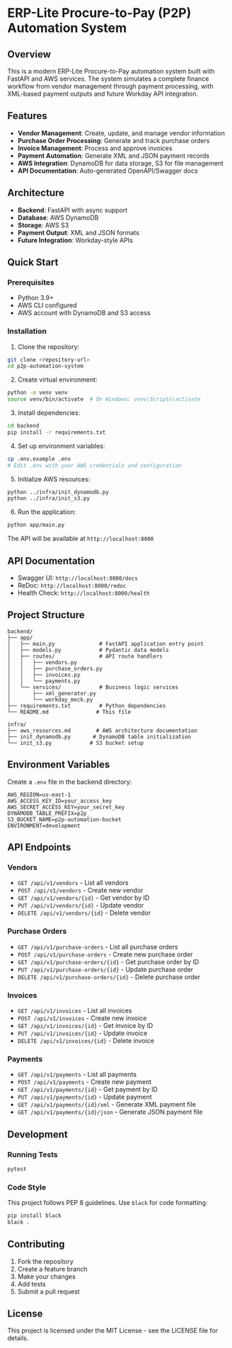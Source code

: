 # ERP-Lite Procure-to-Pay (P2P) Automation System

## Overview

This is a modern ERP-Lite Procure-to-Pay automation system built with FastAPI and AWS services. The system simulates a complete finance workflow from vendor management through payment processing, with XML-based payment outputs and future Workday API integration.

## Features

- **Vendor Management**: Create, update, and manage vendor information
- **Purchase Order Processing**: Generate and track purchase orders
- **Invoice Management**: Process and approve invoices
- **Payment Automation**: Generate XML and JSON payment records
- **AWS Integration**: DynamoDB for data storage, S3 for file management
- **API Documentation**: Auto-generated OpenAPI/Swagger docs

## Architecture

- **Backend**: FastAPI with async support
- **Database**: AWS DynamoDB
- **Storage**: AWS S3
- **Payment Output**: XML and JSON formats
- **Future Integration**: Workday-style APIs

## Quick Start

### Prerequisites

- Python 3.9+
- AWS CLI configured
- AWS account with DynamoDB and S3 access

### Installation

1. Clone the repository:
```bash
git clone <repository-url>
cd p2p-automation-system
```

2. Create virtual environment:
```bash
python -m venv venv
source venv/bin/activate  # On Windows: venv\Scripts\activate
```

3. Install dependencies:
```bash
cd backend
pip install -r requirements.txt
```

4. Set up environment variables:
```bash
cp .env.example .env
# Edit .env with your AWS credentials and configuration
```

5. Initialize AWS resources:
```bash
python ../infra/init_dynamodb.py
python ../infra/init_s3.py
```

6. Run the application:
```bash
python app/main.py
```

The API will be available at `http://localhost:8000`

## API Documentation

- Swagger UI: `http://localhost:8000/docs`
- ReDoc: `http://localhost:8000/redoc`
- Health Check: `http://localhost:8000/health`

## Project Structure

```
backend/
├── app/
│   ├── main.py              # FastAPI application entry point
│   ├── models.py            # Pydantic data models
│   ├── routes/              # API route handlers
│   │   ├── vendors.py
│   │   ├── purchase_orders.py
│   │   ├── invoices.py
│   │   └── payments.py
│   └── services/            # Business logic services
│       ├── xml_generator.py
│       └── workday_mock.py
├── requirements.txt         # Python dependencies
└── README.md               # This file

infra/
├── aws_resources.md        # AWS architecture documentation
├── init_dynamodb.py       # DynamoDB table initialization
└── init_s3.py            # S3 bucket setup
```

## Environment Variables

Create a `.env` file in the backend directory:

```env
AWS_REGION=us-east-1
AWS_ACCESS_KEY_ID=your_access_key
AWS_SECRET_ACCESS_KEY=your_secret_key
DYNAMODB_TABLE_PREFIX=p2p_
S3_BUCKET_NAME=p2p-automation-bucket
ENVIRONMENT=development
```

## API Endpoints

### Vendors
- `GET /api/v1/vendors` - List all vendors
- `POST /api/v1/vendors` - Create new vendor
- `GET /api/v1/vendors/{id}` - Get vendor by ID
- `PUT /api/v1/vendors/{id}` - Update vendor
- `DELETE /api/v1/vendors/{id}` - Delete vendor

### Purchase Orders
- `GET /api/v1/purchase-orders` - List all purchase orders
- `POST /api/v1/purchase-orders` - Create new purchase order
- `GET /api/v1/purchase-orders/{id}` - Get purchase order by ID
- `PUT /api/v1/purchase-orders/{id}` - Update purchase order
- `DELETE /api/v1/purchase-orders/{id}` - Delete purchase order

### Invoices
- `GET /api/v1/invoices` - List all invoices
- `POST /api/v1/invoices` - Create new invoice
- `GET /api/v1/invoices/{id}` - Get invoice by ID
- `PUT /api/v1/invoices/{id}` - Update invoice
- `DELETE /api/v1/invoices/{id}` - Delete invoice

### Payments
- `GET /api/v1/payments` - List all payments
- `POST /api/v1/payments` - Create new payment
- `GET /api/v1/payments/{id}` - Get payment by ID
- `PUT /api/v1/payments/{id}` - Update payment
- `GET /api/v1/payments/{id}/xml` - Generate XML payment file
- `GET /api/v1/payments/{id}/json` - Generate JSON payment file

## Development

### Running Tests

```bash
pytest
```

### Code Style

This project follows PEP 8 guidelines. Use `black` for code formatting:

```bash
pip install black
black .
```

## Contributing

1. Fork the repository
2. Create a feature branch
3. Make your changes
4. Add tests
5. Submit a pull request

## License

This project is licensed under the MIT License - see the LICENSE file for details. 